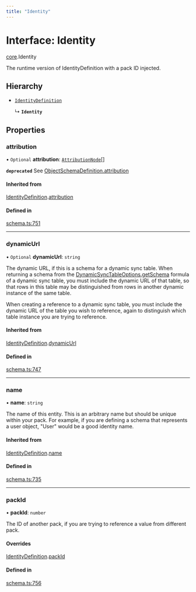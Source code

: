 ```yaml
---
title: "Identity"
---
```

# Interface: Identity

[core](../modules/core.md).Identity

The runtime version of IdentityDefinition with a pack ID injected.

## Hierarchy

- [`IdentityDefinition`](core.IdentityDefinition.md)

  ↳ **`Identity`**

## Properties

### attribution

• `Optional` **attribution**: [`AttributionNode`](../types/core.AttributionNode.md)[]

**`deprecated`** See [ObjectSchemaDefinition.attribution](core.ObjectSchemaDefinition.md#attribution)

#### Inherited from

[IdentityDefinition](core.IdentityDefinition.md).[attribution](core.IdentityDefinition.md#attribution)

#### Defined in

[schema.ts:751](https://github.com/coda/packs-sdk/blob/main/schema.ts#L751)

___

### dynamicUrl

• `Optional` **dynamicUrl**: `string`

The dynamic URL, if this is a schema for a dynamic sync table. When returning a schema from the
[DynamicSyncTableOptions.getSchema](core.DynamicSyncTableOptions.md#getschema) formula of a dynamic sync table, you must include
the dynamic URL of that table, so that rows
in this table may be distinguished from rows in another dynamic instance of the same table.

When creating a reference to a dynamic sync table, you must include the dynamic URL of the table
you wish to reference, again to distinguish which table instance you are trying to reference.

#### Inherited from

[IdentityDefinition](core.IdentityDefinition.md).[dynamicUrl](core.IdentityDefinition.md#dynamicurl)

#### Defined in

[schema.ts:747](https://github.com/coda/packs-sdk/blob/main/schema.ts#L747)

___

### name

• **name**: `string`

The name of this entity. This is an arbitrary name but should be unique within your pack.
For example, if you are defining a schema that represents a user object, "User" would be a good identity name.

#### Inherited from

[IdentityDefinition](core.IdentityDefinition.md).[name](core.IdentityDefinition.md#name)

#### Defined in

[schema.ts:735](https://github.com/coda/packs-sdk/blob/main/schema.ts#L735)

___

### packId

• **packId**: `number`

The ID of another pack, if you are trying to reference a value from different pack.

#### Overrides

[IdentityDefinition](core.IdentityDefinition.md).[packId](core.IdentityDefinition.md#packid)

#### Defined in

[schema.ts:756](https://github.com/coda/packs-sdk/blob/main/schema.ts#L756)
